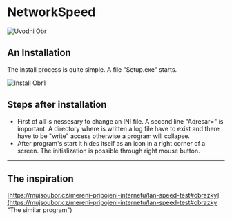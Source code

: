 # NetworkSpeed
![Uvodni Obr](https://github.com/jlicman/NetworkSpeed/blob/master/NetworkSpeed/Code/Setup.bmp)


## An Installation ##
The install process is quite simple. A file "Setup.exe" starts.

![Install Obr1](https://github.com/jlicman/NetworkSpeed/blob/master/NetworkSpeed/Manual/Install1.jpg)


## Steps after installation ##
- First of all is nessesary to change an INI file. A second line "Adresar=" is important. A directory where is written a log file have to exist and there have to be "write" access otherwise a program will collapse. 
- After program's start it hides itself as an icon in a right corner of a screen. The initialization is possible through right mouse button. 


----------
## The inspiration ##
[https://mujsoubor.cz/mereni-pripojeni-internetu/lan-speed-test#obrazky](https://mujsoubor.cz/mereni-pripojeni-internetu/lan-speed-test#obrazky "The similar program")
